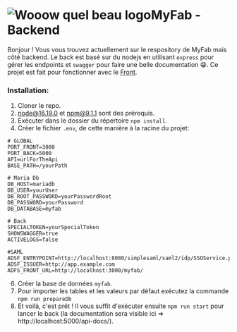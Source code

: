 # ![Wooow quel beau logo](https://www.fablabs.io/media/W1siZiIsIjIwMTcvMTAvMjUvMTMvNDgvMjQvZTQzZDgxMGUtM2ZiMy00MjZjLTlhNzYtOGFlYzg1ZWY1OGNjL0xPR08gREVWSU5DSSBGQUJMQUIucG5nIl0sWyJwIiwidGh1bWIiLCIzMDB4MzAwIl1d/LOGO%20DEVINCI%20FABLAB.png?sha=9ae18eebf0e6ea56)MyFab - Backend

Bonjour ! Vous vous trouvez actuellement sur le respository de MyFab mais côté backend. Le back est basé sur du nodejs en utilisant `express` pour gérer les endpoints et `swagger` pour faire une belle documentation 😁. Ce projet est fait pour fonctionner avec le [Front](https://github.com/DeVinci-FabLab/MyFab/tree/main/back).

### Installation:

1.  Cloner le repo.
2.  node@16.19.0 et npm@9.1.1 sont des prérequis.
3.  Exécuter dans le dossier du répertoire `npm install`.
4.  Créer le fichier `.env`, de cette manière à la racine du projet:

```
# GLOBAL
PORT_FRONT=3000
PORT_BACK=5000
API=urlForTheApi
BASE_PATH=/yourPath

# Maria Db
DB_HOST=mariadb
DB_USER=yourUser
DB_ROOT_PASSWORD=yourPasswordRoot
DB_PASSWORD=yourPassword
DB_DATABASE=myfab

# Back
SPECIALTOKEN=yourSpecialToken
SHOWSWAGGER=true
ACTIVELOGS=false

#SAML
ADSF_ENTRYPOINT=http://localhost:8080/simplesaml/saml2/idp/SSOService.php
ADSF_ISSUER=http://app.example.com
ADFS_FRONT_URL=http://localhost:3000/myfab/
```

6.  Créer la base de données `myfab`.
7.  Pour importer les tables et les valeurs par défaut exécutez la commande `npm run prepareDb`
8.  Et voilà, c'est prêt ! Il vous suffit d'exécuter ensuite `npm run start` pour lancer le back (la documentation sera visible ici => http://localhost:5000/api-docs/).
